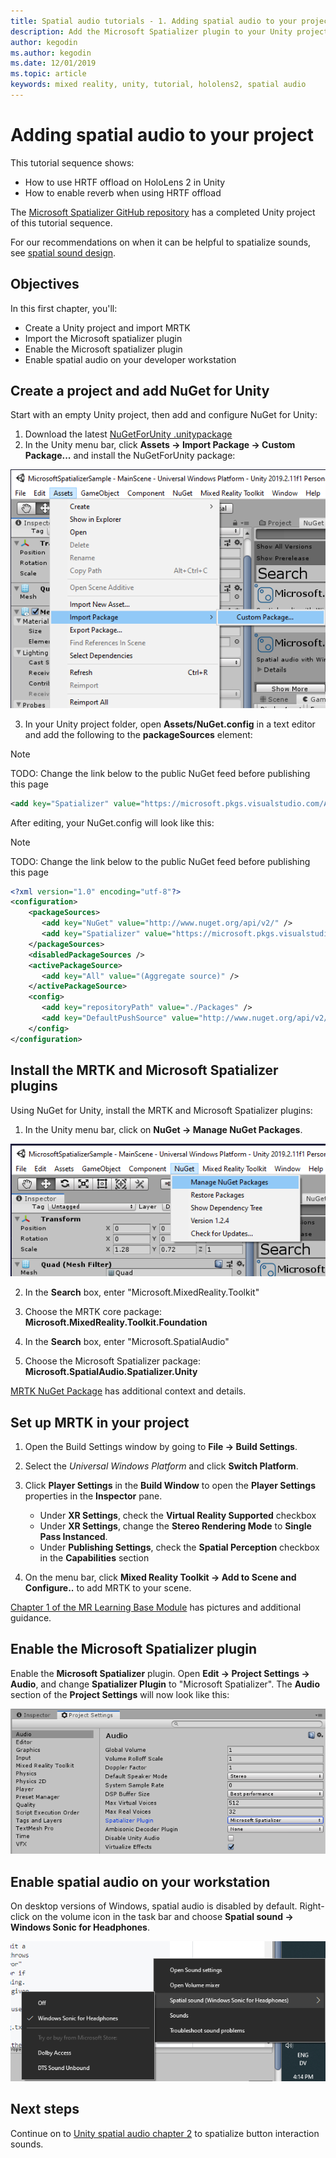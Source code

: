 ```yaml
---
title: Spatial audio tutorials - 1. Adding spatial audio to your project
description: Add the Microsoft Spatializer plugin to your Unity project to access HoloLens 2 HRTF hardware offload.
author: kegodin
ms.author: kegodin
ms.date: 12/01/2019
ms.topic: article
keywords: mixed reality, unity, tutorial, hololens2, spatial audio
---
```


# Adding spatial audio to your project

This tutorial sequence shows:
* How to use HRTF offload on HoloLens 2 in Unity
* How to enable reverb when using HRTF offload

The [Microsoft Spatializer GitHub repository](https://microsoft.visualstudio.com/Analog/_git/mixedreality.spatialaudio.unity?path=%2F&version=GBdevelop) has a completed Unity project of this tutorial sequence. 

For our recommendations on when it can be helpful to spatialize sounds, see [spatial sound design](https://docs.microsoft.com/windows/mixed-reality/spatial-sound-design).

## Objectives
In this first chapter, you'll:
* Create a Unity project and import MRTK
* Import the Microsoft spatializer plugin
* Enable the Microsoft spatializer plugin
* Enable spatial audio on your developer workstation

## Create a project and add NuGet for Unity
Start with an empty Unity project, then add and configure NuGet for Unity:
1. Download the latest [NuGetForUnity .unitypackage](https://github.com/GlitchEnzo/NuGetForUnity/releases/latest)
2. In the Unity menu bar, click **Assets -> Import Package -> Custom Package...** and install the NuGetForUnity package:

![Import custom package](images/spatial-audio/import-custom-package.png)

3. In your Unity project folder, open **Assets/NuGet.config** in a text editor and add the following to the **packageSources** element: 
> [!NOTE]
> TODO: Change the link below to the public NuGet feed before publishing this page

```xml
<add key="Spatializer" value="https://microsoft.pkgs.visualstudio.com/Analog/_packaging/Microsoft-SpatialAudio-Unity/nuget/v2/" />
```

After editing, your NuGet.config will look like this:
> [!NOTE]
> TODO: Change the link below to the public NuGet feed before publishing this page

```xml
<?xml version="1.0" encoding="utf-8"?>
<configuration>
    <packageSources>
       <add key="NuGet" value="http://www.nuget.org/api/v2/" />
       <add key="Spatializer" value="https://microsoft.pkgs.visualstudio.com/Analog/_packaging/Microsoft-SpatialAudio-Unity/nuget/v2/" />
    </packageSources>
    <disabledPackageSources />
    <activePackageSource>
       <add key="All" value="(Aggregate source)" />
    </activePackageSource>
    <config>
       <add key="repositoryPath" value="./Packages" />
       <add key="DefaultPushSource" value="http://www.nuget.org/api/v2/" />
    </config>
</configuration>
```

## Install the MRTK and Microsoft Spatializer plugins
Using NuGet for Unity, install the MRTK and Microsoft Spatializer plugins:
1. In the Unity menu bar, click on **NuGet -> Manage NuGet Packages**.

![Manage NuGet packages](images/spatial-audio/manage-nuget-packages.png)

2. In the **Search** box, enter "Microsoft.MixedReality.Toolkit"

3. Choose the MRTK core package: **Microsoft.MixedReality.Toolkit.Foundation**

4. In the **Search** box, enter "Microsoft.SpatialAudio"

5. Choose the Microsoft Spatializer package: **Microsoft.SpatialAudio.Spatializer.Unity**

[MRTK NuGet Package](https://microsoft.github.io/MixedRealityToolkit-Unity/Documentation/MRTKNuGetPackage.html) has additional context and details.

## Set up MRTK in your project

1. Open the Build Settings window by going to **File -> Build Settings**.

2. Select the _Universal Windows Platform_ and click **Switch Platform**.

3. Click **Player Settings** in the **Build Window** to open the **Player Settings** properties in the **Inspector** pane.
    * Under **XR Settings**, check the **Virtual Reality Supported** checkbox
    * Under **XR Settings**, change the **Stereo Rendering Mode** to **Single Pass Instanced**.
    * Under **Publishing Settings**, check the **Spatial Perception** checkbox in the **Capabilities** section

4. On the menu bar, click **Mixed Reality Toolkit -> Add to Scene and Configure..** to add MRTK to your scene.

[Chapter 1 of the MR Learning Base Module](https://docs.microsoft.com/en-us/windows/mixed-reality/mrlearning-base-ch1) has pictures and additional guidance.

## Enable the Microsoft Spatializer plugin
Enable the **Microsoft Spatializer** plugin. Open **Edit -> Project Settings -> Audio**, and change **Spatializer Plugin** to "Microsoft Spatializer". The **Audio** section of the **Project Settings** will now look like this:

![Project Settings showing spatializer plugin](images/spatial-audio/project-settings.png)

## Enable spatial audio on your workstation
On desktop versions of Windows, spatial audio is disabled by default. Right-click on the volume icon in the task bar and choose **Spatial sound -> Windows Sonic for Headphones**.

![Desktop spatial audio settings](images/spatial-audio/desktop-audio-settings.png)

## Next steps
Continue on to [Unity spatial audio chapter 2](unity-spatial-audio-ch2.md) to spatialize button interaction sounds.

